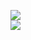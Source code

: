 [![](https://img.shields.io/badge/Made%20With-Github%20Spray-lightgrey.svg?style=for-the-badge&logo=github)](https://github.com/Annihil/github-spray#5326)  
[![](https://i.imgur.com/2DrTn0Z.gif)](https://github.com/Annihil/github-spray)